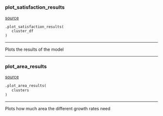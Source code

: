 #


### plot_satisfaction_results
[source](https://github.com/allfed/Seaweed-Upscaling-Model/blob/master/src/plotter.py/#L8)
```python
.plot_satisfaction_results(
   cluster_df
)
```

---
Plots the results of the model

----


### plot_area_results
[source](https://github.com/allfed/Seaweed-Upscaling-Model/blob/master/src/plotter.py/#L45)
```python
.plot_area_results(
   clusters
)
```

---
Plots how much area the different growth rates need
